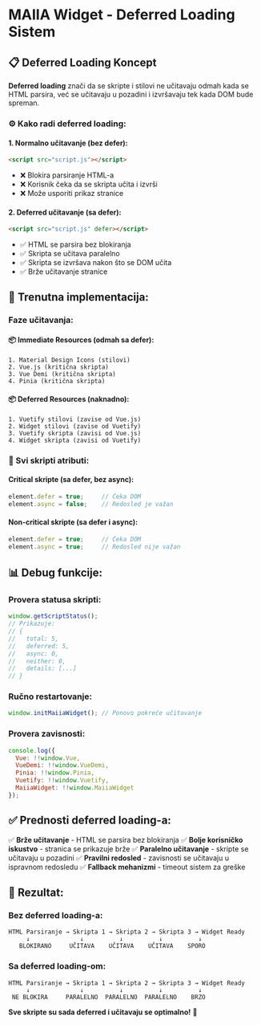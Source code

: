 # MAIIA Widget - Deferred Loading Sistem

## 📋 Deferred Loading Koncept

**Deferred loading** znači da se skripte i stilovi ne učitavaju odmah kada se HTML parsira, već se učitavaju u pozadini i izvršavaju tek kada DOM bude spreman.

### ⚙️ Kako radi deferred loading:

#### **1. Normalno učitavanje** (bez defer):
```html
<script src="script.js"></script>
```
- ❌ Blokira parsiranje HTML-a
- ❌ Korisnik čeka da se skripta učita i izvrši
- ❌ Može usporiti prikaz stranice

#### **2. Deferred učitavanje** (sa defer):
```html
<script src="script.js" defer></script>
```
- ✅ HTML se parsira bez blokiranja
- ✅ Skripta se učitava paralelno
- ✅ Skripta se izvršava nakon što se DOM učita
- ✅ Brže učitavanje stranice

## 🎯 Trenutna implementacija:

### **Faze učitavanja:**

#### **📦 Immediate Resources** (odmah sa defer):
```
1. Material Design Icons (stilovi)
2. Vue.js (kritična skripta)
3. Vue Demi (kritična skripta)
4. Pinia (kritična skripta)
```

#### **📦 Deferred Resources** (naknadno):
```
1. Vuetify stilovi (zavise od Vue.js)
2. Widget stilovi (zavise od Vuetify)
3. Vuetify skripta (zavisi od Vue.js)
4. Widget skripta (zavisi od Vuetify)
```

### **🔧 Svi skripti atributi:**

#### **Critical skripte** (sa defer, bez async):
```javascript
element.defer = true;     // Čeka DOM
element.async = false;    // Redosled je važan
```

#### **Non-critical skripte** (sa defer i async):
```javascript
element.defer = true;     // Čeka DOM
element.async = true;     // Redosled nije važan
```

## 📊 Debug funkcije:

### **Provera statusa skripti:**
```javascript
window.getScriptStatus();
// Prikazuje:
// {
//   total: 5,
//   deferred: 5,
//   async: 0,
//   neither: 0,
//   details: [...]
// }
```

### **Ručno restartovanje:**
```javascript
window.initMaiiaWidget(); // Ponovo pokreće učitavanje
```

### **Provera zavisnosti:**
```javascript
console.log({
  Vue: !!window.Vue,
  VueDemi: !!window.VueDemi,
  Pinia: !!window.Pinia,
  Vuetify: !!window.Vuetify,
  MaiiaWidget: !!window.MaiiaWidget
});
```

## ✅ Prednosti deferred loading-a:

✅ **Brže učitavanje** - HTML se parsira bez blokiranja
✅ **Bolje korisničko iskustvo** - stranica se prikazuje brže
✅ **Paralelno učitavanje** - skripte se učitavaju u pozadini
✅ **Pravilni redosled** - zavisnosti se učitavaju u ispravnom redosledu
✅ **Fallback mehanizmi** - timeout sistem za greške

## 🎯 Rezultat:

### **Bez deferred loading-a:**
```
HTML Parsiranje → Skripta 1 → Skripta 2 → Skripta 3 → Widget Ready
     ↓              ↓          ↓          ↓          ↓
   BLOKIRANO     UČITAVA    UČITAVA    UČITAVA    SPORO
```

### **Sa deferred loading-om:**
```
HTML Parsiranje → Skripta 1 → Skripta 2 → Skripta 3 → Widget Ready
     ↓              ↓          ↓          ↓          ↓
 NE BLOKIRA     PARALELNO  PARALELNO  PARALELNO    BRZO
```

**Sve skripte su sada deferred i učitavaju se optimalno!** 🚀
